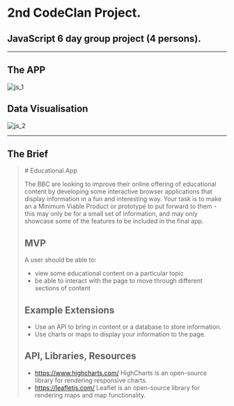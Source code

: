 # 2nd CodeClan Project.
## JavaScript 6 day group project (4 persons).

<hr>

## The APP
![js_1](https://user-images.githubusercontent.com/6051686/192815609-e08dbb83-1537-46eb-8d11-ec203dff79c5.jpg)

## Data Visualisation
![js_2](https://user-images.githubusercontent.com/6051686/192818041-b33c56a9-60c3-424b-8def-b81f1e8d9eef.jpg)



<hr>

## The Brief

<blockquote>
# Educational App

The BBC are looking to improve their online offering of educational content by developing some interactive browser applications that display information in a fun and interesting way. Your task is to make an a Minimum Viable Product or prototype to put forward to them - this may only be for a small set of information, and may only showcase some of the features to be included in the final app.

## MVP

A user should be able to:

- view some educational content on a particular topic
- be able to interact with the page to move through different sections of content

## Example Extensions

- Use an API to bring in content or a database to store information.
- Use charts or maps to display your information to the page.

## API, Libraries, Resources

- https://www.highcharts.com/ HighCharts is an open-source library for rendering responsive charts.
- https://leafletjs.com/ Leaflet is an open-source library for rendering maps and map functionality.
</blockquote>
